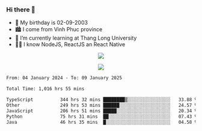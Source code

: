 ### Hi there 👋
- 🎂 My birthday is 02-09-2003
- 🏙️ I come from Vinh Phuc province
- 🌱 I’m currently learning at Thang Long University
- 🧑‍💻 I know NodeJS, ReactJS an React Native
<p align="center"><img src="https://github-readme-stats.vercel.app/api?username=tmquang0209&show_icons=true&theme=gradient"></p>
<p align="center"><img src="https://github-readme-stats.vercel.app/api/top-langs/?username=tmquang0209&hide=scss,css&langs_count=10"></p>
<!--START_SECTION:waka-->

```txt
From: 04 January 2024 - To: 09 January 2025

Total Time: 1,016 hrs 55 mins

TypeScript          344 hrs 32 mins ████████▒░░░░░░░░░░░░░░░░   33.88 %
Other               249 hrs 53 mins ██████░░░░░░░░░░░░░░░░░░░   24.57 %
JavaScript          206 hrs 51 mins █████░░░░░░░░░░░░░░░░░░░░   20.34 %
Python              75 hrs 31 mins  ██░░░░░░░░░░░░░░░░░░░░░░░   07.43 %
Java                46 hrs 35 mins  █░░░░░░░░░░░░░░░░░░░░░░░░   04.58 %
```

<!--END_SECTION:waka-->
